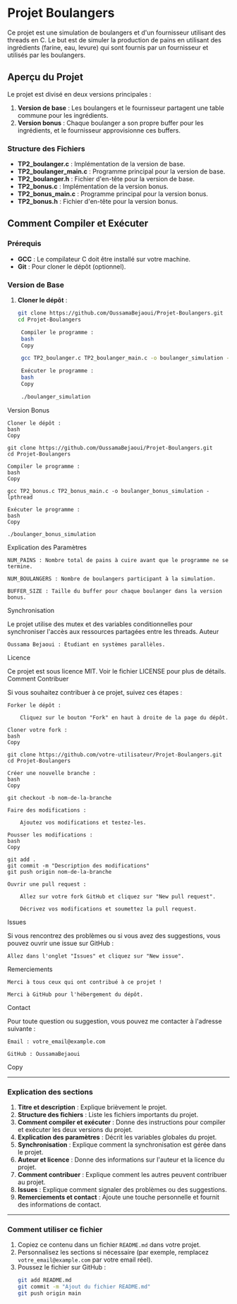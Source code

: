 # Projet Boulangers

Ce projet est une simulation de boulangers et d'un fournisseur utilisant des threads en C. Le but est de simuler la production de pains en utilisant des ingrédients (farine, eau, levure) qui sont fournis par un fournisseur et utilisés par les boulangers.

## Aperçu du Projet

Le projet est divisé en deux versions principales :
1. **Version de base** : Les boulangers et le fournisseur partagent une table commune pour les ingrédients.
2. **Version bonus** : Chaque boulanger a son propre buffer pour les ingrédients, et le fournisseur approvisionne ces buffers.

### Structure des Fichiers

- **TP2_boulanger.c** : Implémentation de la version de base.
- **TP2_boulanger_main.c** : Programme principal pour la version de base.
- **TP2_boulanger.h** : Fichier d'en-tête pour la version de base.
- **TP2_bonus.c** : Implémentation de la version bonus.
- **TP2_bonus_main.c** : Programme principal pour la version bonus.
- **TP2_bonus.h** : Fichier d'en-tête pour la version bonus.

## Comment Compiler et Exécuter

### Prérequis

- **GCC** : Le compilateur C doit être installé sur votre machine.
- **Git** : Pour cloner le dépôt (optionnel).

### Version de Base

1. **Cloner le dépôt** :
   ```bash
   git clone https://github.com/OussamaBejaoui/Projet-Boulangers.git
   cd Projet-Boulangers

    Compiler le programme :
    bash
    Copy

    gcc TP2_boulanger.c TP2_boulanger_main.c -o boulanger_simulation -lpthread

    Exécuter le programme :
    bash
    Copy

    ./boulanger_simulation

Version Bonus

    Cloner le dépôt :
    bash
    Copy

    git clone https://github.com/OussamaBejaoui/Projet-Boulangers.git
    cd Projet-Boulangers

    Compiler le programme :
    bash
    Copy

    gcc TP2_bonus.c TP2_bonus_main.c -o boulanger_bonus_simulation -lpthread

    Exécuter le programme :
    bash
    Copy

    ./boulanger_bonus_simulation

Explication des Paramètres

    NUM_PAINS : Nombre total de pains à cuire avant que le programme ne se termine.

    NUM_BOULANGERS : Nombre de boulangers participant à la simulation.

    BUFFER_SIZE : Taille du buffer pour chaque boulanger dans la version bonus.

Synchronisation

Le projet utilise des mutex et des variables conditionnelles pour synchroniser l'accès aux ressources partagées entre les threads.
Auteur

    Oussama Bejaoui : Étudiant en systèmes parallèles.

Licence

Ce projet est sous licence MIT. Voir le fichier LICENSE pour plus de détails.
Comment Contribuer

Si vous souhaitez contribuer à ce projet, suivez ces étapes :

    Forker le dépôt :

        Cliquez sur le bouton "Fork" en haut à droite de la page du dépôt.

    Cloner votre fork :
    bash
    Copy

    git clone https://github.com/votre-utilisateur/Projet-Boulangers.git
    cd Projet-Boulangers

    Créer une nouvelle branche :
    bash
    Copy

    git checkout -b nom-de-la-branche

    Faire des modifications :

        Ajoutez vos modifications et testez-les.

    Pousser les modifications :
    bash
    Copy

    git add .
    git commit -m "Description des modifications"
    git push origin nom-de-la-branche

    Ouvrir une pull request :

        Allez sur votre fork GitHub et cliquez sur "New pull request".

        Décrivez vos modifications et soumettez la pull request.

Issues

Si vous rencontrez des problèmes ou si vous avez des suggestions, vous pouvez ouvrir une issue sur GitHub :

    Allez dans l'onglet "Issues" et cliquez sur "New issue".

Remerciements

    Merci à tous ceux qui ont contribué à ce projet !

    Merci à GitHub pour l'hébergement du dépôt.

Contact

Pour toute question ou suggestion, vous pouvez me contacter à l'adresse suivante :

    Email : votre_email@example.com

    GitHub : OussamaBejaoui

Copy


---

### **Explication des sections**

1. **Titre et description** : Explique brièvement le projet.
2. **Structure des fichiers** : Liste les fichiers importants du projet.
3. **Comment compiler et exécuter** : Donne des instructions pour compiler et exécuter les deux versions du projet.
4. **Explication des paramètres** : Décrit les variables globales du projet.
5. **Synchronisation** : Explique comment la synchronisation est gérée dans le projet.
6. **Auteur et licence** : Donne des informations sur l'auteur et la licence du projet.
7. **Comment contribuer** : Explique comment les autres peuvent contribuer au projet.
8. **Issues** : Explique comment signaler des problèmes ou des suggestions.
9. **Remerciements et contact** : Ajoute une touche personnelle et fournit des informations de contact.

---

### **Comment utiliser ce fichier**

1. Copiez ce contenu dans un fichier `README.md` dans votre projet.
2. Personnalisez les sections si nécessaire (par exemple, remplacez `votre_email@example.com` par votre email réel).
3. Poussez le fichier sur GitHub :
   ```bash
   git add README.md
   git commit -m "Ajout du fichier README.md"
   git push origin main
